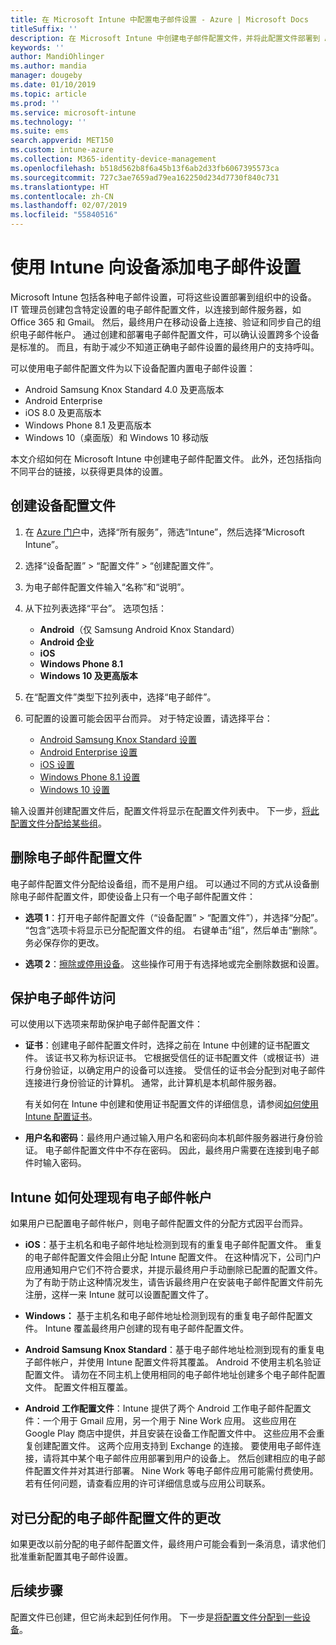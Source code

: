 ```yaml
---
title: 在 Microsoft Intune 中配置电子邮件设置 - Azure | Microsoft Docs
titleSuffix: ''
description: 在 Microsoft Intune 中创建电子邮件配置文件，并将此配置文件部署到 Android Enterprise、iOS 和 Windows 设备。 使用电子邮件配置文件以配置常见的电子邮件设置，包括电子邮件服务器和身份验证方法，以便在管理的设备上连接到公司电子邮件。
keywords: ''
author: MandiOhlinger
ms.author: mandia
manager: dougeby
ms.date: 01/10/2019
ms.topic: article
ms.prod: ''
ms.service: microsoft-intune
ms.technology: ''
ms.suite: ems
search.appverid: MET150
ms.custom: intune-azure
ms.collection: M365-identity-device-management
ms.openlocfilehash: b518d562b8f6a45b13f6ab2d33fb6067395573ca
ms.sourcegitcommit: 727c3ae7659ad79ea162250d234d7730f840c731
ms.translationtype: HT
ms.contentlocale: zh-CN
ms.lasthandoff: 02/07/2019
ms.locfileid: "55840516"
---
```

# <a name="add-email-settings-to-devices-using-intune"></a>使用 Intune 向设备添加电子邮件设置

Microsoft Intune 包括各种电子邮件设置，可将这些设置部署到组织中的设备。 IT 管理员创建包含特定设置的电子邮件配置文件，以连接到邮件服务器，如 Office 365 和 Gmail。 然后，最终用户在移动设备上连接、验证和同步自己的组织电子邮件帐户。 通过创建和部署电子邮件配置文件，可以确认设置跨多个设备是标准的。 而且，有助于减少不知道正确电子邮件设置的最终用户的支持呼叫。

可以使用电子邮件配置文件为以下设备配置内置电子邮件设置：

- Android Samsung Knox Standard 4.0 及更高版本
- Android Enterprise
- iOS 8.0 及更高版本
- Windows Phone 8.1 及更高版本
- Windows 10（桌面版）和 Windows 10 移动版

本文介绍如何在 Microsoft Intune 中创建电子邮件配置文件。 此外，还包括指向不同平台的链接，以获得更具体的设置。

## <a name="create-a-device-profile"></a>创建设备配置文件

1. 在 [Azure 门户](https://portal.azure.com)中，选择“所有服务”，筛选“Intune”，然后选择“Microsoft Intune”。
2. 选择“设备配置” > “配置文件” > “创建配置文件”。
3. 为电子邮件配置文件输入“名称”和“说明”。
4. 从下拉列表选择“平台”。 选项包括：

    - **Android**（仅 Samsung Android Knox Standard）
    - **Android 企业**
    - **iOS**
    - **Windows Phone 8.1**
    - **Windows 10 及更高版本**

5. 在“配置文件”类型下拉列表中，选择“电子邮件”。
6. 可配置的设置可能会因平台而异。 对于特定设置，请选择平台：

    - [Android Samsung Knox Standard 设置](email-settings-android.md)
    - [Android Enterprise 设置](email-settings-android-enterprise.md)
    - [iOS 设置](email-settings-ios.md)
    - [Windows Phone 8.1 设置](email-settings-windows-phone-8-1.md)
    - [Windows 10 设置](email-settings-windows-10.md)

输入设置并创建配置文件后，配置文件将显示在配置文件列表中。 下一步，[将此配置文件分配给某些组](device-profile-assign.md)。

## <a name="remove-an-email-profile"></a>删除电子邮件配置文件

电子邮件配置文件分配给设备组，而不是用户组。 可以通过不同的方式从设备删除电子邮件配置文件，即使设备上只有一个电子邮件配置文件：

- **选项 1**：打开电子邮件配置文件（“设备配置” > “配置文件”），并选择“分配”。 “包含”选项卡将显示已分配配置文件的组。 右键单击“组”，然后单击“删除”。 务必保存你的更改。

- **选项 2**：[擦除或停用设备](devices-wipe.md)。 这些操作可用于有选择地或完全删除数据和设置。

## <a name="secure-email-access"></a>保护电子邮件访问

可以使用以下选项来帮助保护电子邮件配置文件：

- **证书**：创建电子邮件配置文件时，选择之前在 Intune 中创建的证书配置文件。 该证书又称为标识证书。 它根据受信任的证书配置文件（或根证书）进行身份验证，以确定用户的设备可以连接。 受信任的证书会分配到对电子邮件连接进行身份验证的计算机。 通常，此计算机是本机邮件服务器。

  有关如何在 Intune 中创建和使用证书配置文件的详细信息，请参阅[如何使用 Intune 配置证书](certificates-configure.md)。

- **用户名和密码**：最终用户通过输入用户名和密码向本机邮件服务器进行身份验证。 电子邮件配置文件中不存在密码。 因此，最终用户需要在连接到电子邮件时输入密码。

## <a name="how-intune-handles-existing-email-accounts"></a>Intune 如何处理现有电子邮件帐户

如果用户已配置电子邮件帐户，则电子邮件配置文件的分配方式因平台而异。

- **iOS**：基于主机名和电子邮件地址检测到现有的重复电子邮件配置文件。 重复的电子邮件配置文件会阻止分配 Intune 配置文件。 在这种情况下，公司门户应用通知用户它们不符合要求，并提示最终用户手动删除已配置的配置文件。 为了有助于防止这种情况发生，请告诉最终用户在安装电子邮件配置文件前先注册，这样一来 Intune 就可以设置配置文件了。

- **Windows：** 基于主机名和电子邮件地址检测到现有的重复电子邮件配置文件。 Intune 覆盖最终用户创建的现有电子邮件配置文件。

- **Android Samsung Knox Standard**：基于电子邮件地址检测到现有的重复电子邮件帐户，并使用 Intune 配置文件将其覆盖。 Android 不使用主机名验证配置文件。 请勿在不同主机上使用相同的电子邮件地址创建多个电子邮件配置文件。 配置文件相互覆盖。

- **Android 工作配置文件**：Intune 提供了两个 Android 工作电子邮件配置文件：一个用于 Gmail 应用，另一个用于 Nine Work 应用。 这些应用在 Google Play 商店中提供，并且安装在设备工作配置文件中。 这些应用不会重复创建配置文件。 这两个应用支持到 Exchange 的连接。 要使用电子邮件连接，请将其中某个电子邮件应用部署到用户的设备上。 然后创建相应的电子邮件配置文件并对其进行部署。 Nine Work 等电子邮件应用可能需付费使用。 若有任何问题，请查看应用的许可详细信息或与应用公司联系。

## <a name="changes-to-assigned-email-profiles"></a>对已分配的电子邮件配置文件的更改

如果更改以前分配的电子邮件配置文件，最终用户可能会看到一条消息，请求他们批准重新配置其电子邮件设置。

## <a name="next-steps"></a>后续步骤

配置文件已创建，但它尚未起到任何作用。 下一步是[将配置文件分配到一些设备](device-profile-assign.md)。
